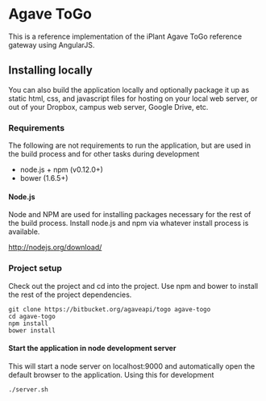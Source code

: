 Agave ToGo
===================

This is a reference implementation of the iPlant Agave ToGo reference gateway using AngularJS.

## Installing locally

You can also build the application locally and optionally package it up as static html, css, and javascript files for hosting on your local web server, or out of your Dropbox, campus web server, Google Drive, etc.

### Requirements

The following are not requirements to run the application, but are used in the build process
and for other tasks during development

- node.js + npm (v0.12.0+)
- bower (1.6.5+)

#### Node.js

Node and NPM are used for installing packages necessary for the rest of the build process.
Install node.js and npm via whatever install process is available.

http://nodejs.org/download/

### Project setup

Check out the project and cd into the project.  Use npm and bower to install the rest of the project dependencies.

    git clone https://bitbucket.org/agaveapi/togo agave-togo
    cd agave-togo
    npm install
    bower install

#### Start the application in node development server

This will start a node server on localhost:9000 and automatically open the default browser to the application. Using this for development

    ./server.sh
